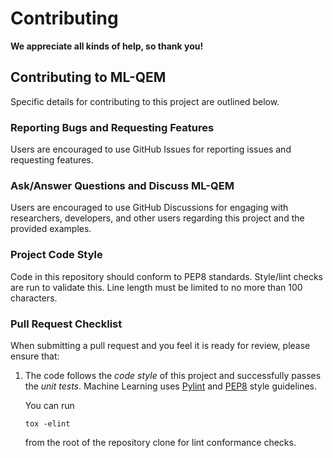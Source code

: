 # Contributing

**We appreciate all kinds of help, so thank you!**

## Contributing to ML-QEM

Specific details for contributing to this project are outlined below.

### Reporting Bugs and Requesting Features

Users are encouraged to use GitHub Issues for reporting issues and requesting features.

### Ask/Answer Questions and Discuss ML-QEM

Users are encouraged to use GitHub Discussions for engaging with researchers, developers, and other users regarding this project and the provided examples.

### Project Code Style

Code in this repository should conform to PEP8 standards. Style/lint checks are run to validate this. Line length must be limited to no more than 100 characters.

### Pull Request Checklist

When submitting a pull request and you feel it is ready for review,
please ensure that:

1. The code follows the _code style_ of this project and successfully
   passes the _unit tests_. Machine Learning uses [Pylint](https://www.pylint.org) and
   [PEP8](https://www.python.org/dev/peps/pep-0008) style guidelines.
   
   You can run
   ```shell script
   tox -elint
   ```
   from the root of the repository clone for lint conformance checks.